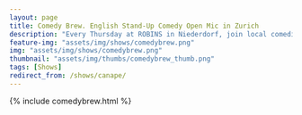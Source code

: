 ```yaml
---
layout: page
title: Comedy Brew. English Stand-Up Comedy Open Mic in Zurich
description: "Every Thursday at ROBINS in Niederdorf, join local comedians and new-comers for Comedy Brew • English Stand-Up Comedy Open Mic in Zürich, Switzerland"
feature-img: "assets/img/shows/comedybrew.png"
img: "assets/img/shows/comedybrew.png"
thumbnail: "assets/img/thumbs/comedybrew_thumb.png"
tags: [Shows]
redirect_from: /shows/canape/
---
```


{% include comedybrew.html %}